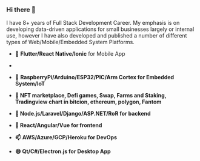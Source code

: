 ### Hi there 👋
I have 8+ years of Full Stack Development Career.
My emphasis is on developing data-driven applications for small businesses largely or internal use, however I have also developed and published a number of different types of Web/Mobile/Embedded System Platforms.

- 🔭 <strong>Flutter/React Native/Ionic</strong> for Mobile App
- 
- 🌱 <strong>RaspberryPi/Arduino/ESP32/PIC/Arm Cortex for Embedded System/IoT
  
- 👯 <strong>NFT marketplace, Defi games, Swap, Farms and Staking, Tradingview chart in bitcion, ethereum, polygon, Fantom
  
- 🤔 <strong>Node.js/Laravel/Django/ASP.NET/RoR for backend
  
- 💬 <strong>React/Angular/Vue for frontend
  
- 📫 <strong>AWS/Azure/GCP/Heroku for DevOps
  
- 😄 <strong>Qt/C#/Electron.js for Desktop App

